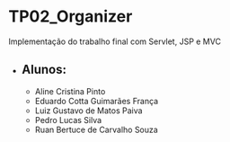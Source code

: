 ﻿# TP02_Organizer
Implementação do trabalho final com Servlet, JSP e MVC


- ## Alunos:
  - Aline Cristina Pinto
  - Eduardo Cotta Guimarães França
  - Luiz Gustavo de Matos Paiva
  - Pedro Lucas Silva
  - Ruan Bertuce de Carvalho Souza

